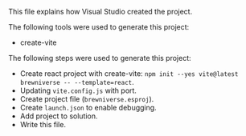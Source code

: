 This file explains how Visual Studio created the project.

The following tools were used to generate this project:
- create-vite

The following steps were used to generate this project:
- Create react project with create-vite: `npm init --yes vite@latest brewniverse -- --template=react`.
- Updating `vite.config.js` with port.
- Create project file (`brewniverse.esproj`).
- Create `launch.json` to enable debugging.
- Add project to solution.
- Write this file.
